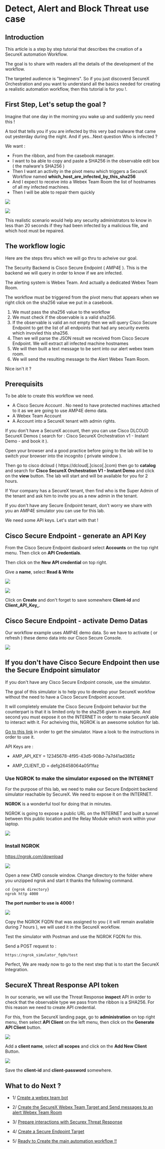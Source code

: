 # Detect, Alert and Block Threat use case
## Introduction

This article is a step by step tutorial that describes the creation of a SecureX automation Workflow.

The goal is to share with readers all the details of the development of the workflow.

The targeted audience is "beginners". So if you just discoverd SecureX Orchestration and you want to understand all the basics needed for creating a realistic automation workflow, then this tutorial is for you !.

## First Step, Let's setup the goal ?

Imagine that one day in the morning you wake up and suddenly you need this !

A tool that tells you if you are infected by this very bad malware that came out yesterday during the night. And if yes...Next question Who is infected ?

We want :

- From the ribbon, and from the casebook manager. 
- I want to ba able to copy and paste a SHA256 in the observable edit box ( the malware's SHA256 )
- Then I want an activity in the pivot menu which triggers a SecureX Workflow named **which_host_are_infected_by_this_sha256**
- And I expect to receive into a Webex Team Room the list of  hostnames of all my infected machines.
- Then I will be able to repair them quickly


![](img/13.png )

![](img/2.png )

This realistic scenario would help any security administrators to know in less than 20 seconds if they had been infected by a malicious file, and which host must be repaired.

## The workflow logic

Here are the steps thru which we will go thru to acheive our goal.

The Security Backend is Cisco Secure Endpoint ( AMP4E ). This is the backend we will query in order to know if we are infected.

The alerting system is Webex Team. And actually a dedicated Webex Team Room.

The workflow must be triggered from the pivot menu that appears when we right click on the sha256 value we put in a casebook.

1. We must pass the sha256 value to the workflow
2. We must check if the observable is a valid sha256.  
3. If the observable is valid an not empty then we will query Cisco Secure Endpoint to get the list of all endpoints that had any security events which invovled this sha256.
4. Then we will parse the JSON result we received from Cisco Secure Endpoint. We will extract all infected machine hostnames
5. We will then built a text message to be sent into our alert webex team room.
6. We will send the resulting message to the Alert Webex Team Room.

Nice isn't it ? 

## Prerequisits

To be able to create this workflow we need.

- A Cisco Secure Account . No need to have protected machines attached to it as we are going to use AMP4E demo data.
- A Webex Team Account
- A Account into a SecureX tenant with admin rights. 

If you don't have a SecureX account, then you can use Cisco DLCOUD SecureX Demos ( search for : Cisco SecureX Orchestration v1 - Instant Demo - and book it ).  

Open your browser and a good practice before going to the lab will be to switch your browser into the incognito ( private window ).

Then go to cisco dcloud ( https://dcloud[.]cisco[.]com) then go to **catalog** and search for **Cisco SecureX Orchestration V1 - Instant Demo** and click on the **view** button.  The lab will start and will be available for you for 2 hours.

If Your company has a SecureX tenant, then find who is the Super Admin of the tenant and ask him to invite you as a new admin in the tenant.

If you don't have any Secure Endpoint tenant, don't worry we share with you an AMP4E simulator you can use for this lab.

We need some API keys.  Let's start with that !

## Cisco Secure Endpoint - generate an API Key

From the Cisco Secure Endpoint dasboard select **Accounts** on the top right menu. Then click on **API Credentials**.

Then click on the **New API credential** on top right.

Give a **name**, select **Read & Write**

![](img/4.png )

![](img/5.png )

Click on **Create** and don't forget to save somewhere **Client-id** and **Client_API_Key_**.

## Cisco Secure Endpoint - activate Demo Datas

Our workflow example uses AMP4E demo data. So we have to activate ( or refresh ) these demo data into our Cisco Secure Console.

![](img/3.png )


## If you don't have Cisco Secure Endpoint then use the Secure Endpoint simulator

If you don't have any Cisco Secure Endpoint console, use the simulator.

The goal of this simulator is to help you to develop your SecureX workfow without the need to have a Cisco Secure Endpoint account.

It will completely emulate the Cisco Secure Endpoint behavior but the counterpart is that it is limited only to the sha256 given in example. And second you must expose it on the INTERNET in order to make SecureX able to interact with it. For acheiving this, NGROK is an awesome solution for lab.

[Go to this link](https://github.com/pcardotatgit/python_challenges/tree/master/Preparation_challenges_for_Threat_Hunting_Mission/6-AMP_Threat_Hunting/amp_simulator) in order to get the simulator. Have a look to the instructions in order to use it.

API Keys are :

- AMP_API_KEY = 12345678-4f95-43d5-908d-7a7d41ad385z

- AMP_CLIENT_ID = defg26458064a05f1faz

### Use NGROK to make the simulator exposed on the INTERNET


For the purpose of this lab, we need to make our Secure Endpoint backend simulator reachable by SecureX. We need to expose it on the INTERNET.

**NGROK** is a wonderful tool for doing that in minutes. 

NGROK is going to expose a public URL on the INTERNET and built a tunnel between this public location and the Relay Module which work within your laptop.

![](img/9.png )

### Install NGROK

https://ngrok.com/download

![](img/7.png )

Open a new CMD console window.  Change directory to the folder where you unzipped ngrok and start it thanks the following command.

    cd {ngrok directory}
    ngrok http 4000

**The port number to use is 4000 !**

![](img/8.png )

Copy the NGROK FQDN that was assigned to you ( it will remain available during 7 hours ), we will used it in the SecureX workflow.

Test the simulator with Postman and use the NGROK FQDN for this.

Send a POST request to :

    https://ngrok_simulator_fqdn/test

Perfect,  We are ready now to go to the next step that is to start the SecureX Integration.

## SecureX Threat Response API token

In our scenario, we will use the Threat Response **inspect** API in order to check that the observable type we pass from the ribbon is a SHA256. For this reason we need to create API credential.

For this, from the SecureX landing page, go to **administration** on top right menu, then select **API Client** on the left menu, then click on the **Generate API Client**  button.

![](img/10.png )

Add a **client name**, select **all scopes** and click on the **Add New Client** Button.

![](img/11.png )

Save the **client-id** and **client-password** somewhere. 

## What to do Next ?

* 1/ [Create a webex team bot](https://github.com/pcardotatgit/Create_a_Webex_Team_Bot)
* 2/ [ Create the SecureX Webex Team Target and Send messages to an alert Webex Team Room ](https://github.com/pcardotatgit/SecureX_Workflows_and_Stuffs/tree/master/1-Create_a_Webex_Team_Bot_Target)

* 3/ [ Prepare interactions with Securex Threat Response  ](https://github.com/pcardotatgit/SecureX_Workflows_and_Stuffs/tree/master/7-ask_for_a_threat_response_token)
* 4/ [ Create a Secure Endpoint Target ](https://github.com/pcardotatgit/SecureX_Workflows_and_Stuffs/tree/master/4-Create_an_AMP_Target)
* 5/ [ Ready to Create the main automation workflow !! ](https://github.com/pcardotatgit/SecureX_Workflows_and_Stuffs/tree/master/8-detect_and_alert_workflow_lab/step-2)

